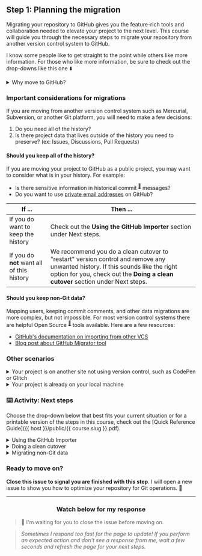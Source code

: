 ## Step 1: Planning the migration

Migrating your repository to GitHub gives you the feature-rich tools and collaboration needed to elevate your project to the next level. This course will guide you through the necessary steps to migrate your repository from another version control system to GitHub.

I know some people like to get straight to the point while others like more information. For those who like more information, be sure to check out the drop-downs like this one :arrow_down:

<details>
  <summary>Why move to GitHub?</summary>
  <hr>

  ### Why move to GitHub?

  You may be wondering what this GitHub thing is all about and why you should use it. If this sounds like you, here are a few reasons to make GitHub your project's new home:

  - **Version control** — Everything on GitHub is stored in [Git](http://git-scm.com), the best version control system around. Version control allows you to experiment and make mistakes in code without messing up your final product.
  - **Keep your code in one place** — Whether you work on multiple computers or just want to get some important projects off your computer, GitHub is the perfect place to store your projects online.
  - **Collaboration** — Once your code is on GitHub, you can invite others to work on your code with you, share it with the world, or send a link to a friend to help you debug a problem.

  <hr>
</details>

### Important considerations for migrations

If you are moving from another version control system such as Mercurial, Subversion, or another Git platform, you will need to make a few decisions:

1. Do you need all of the history?
2. Is there project data that lives outside of the history you need to preserve? (ex: Issues, Discussions, Pull Requests)

#### Should you keep all of the history?

If you are moving your project to GitHub as a public project, you may want to consider what is in your history. For example:

- Is there sensitive information in historical commit <sup>[:book:](https://help.github.com/articles/github-glossary/#commit)</sup> messages?
- Do you want to use [private email addresses](https://help.github.com/articles/setting-your-commit-email-address-on-github/) on GitHub?

| If ... | Then ... |
| ------- | --------- |
| If you do want to keep the history | Check out the **Using the GitHub Importer** section under Next steps.|
| If you do **not** want all of this history | We recommend you do a clean cutover to "restart" version control and remove any unwanted history. If this sounds like the right option for you, check out the **Doing a clean cutover** section under Next steps. |

#### Should you keep non-Git data?

Mapping users, keeping commit comments, and other data migrations are more complex, but not impossible. For most version control systems there are helpful Open Source <sup>[:book:](https://help.github.com/articles/github-glossary/#open-source)</sup> tools available. Here are a few resources:

  - [GitHub's documentation on importing from other VCS](https://help.github.com/enterprise/2.12/admin/guides/migrations/importing-data-from-third-party-version-control-systems/)
  - [Blog post about GitHub Migrator tool](https://github.com/blog/2110-migrate-your-code-with-the-github-importer)

### Other scenarios

<details>
  <summary>Your project is on another site not using version control, such as CodePen or Glitch</summary>
  <hr>

  ### Moving your project from another site not using version control

  If you are moving your project from a site not using version control, such as CodePen or Glitch, the steps are a bit different that migrating your project from a source that is using version control. Because of this, we have a dedicated course for uploading your local project to GitHub. If this is your situation, please join the [Uploading your local project to GitHub]({{ host }}/courses/uploading-your-local-project) course to learn how to handle your case.

  <hr>
</details>

<details>
  <summary>Your project is already on your local machine</summary>
  <hr>

  ### Your project is already on your local machine

  :sparkles: Terrific! @{{ user.username}} since you already have the project locally, you are _almost_ ready to move it to GitHub.

  But, this course guides you through the necessary steps to migrate your repository from another version control system unto GitHub. Since your project is already on your local machine, you need slightly different instructions. Please join the [Uploading your local project to GitHub]({{ host }}/courses/uploading-your-local-project) course to learn how to handle your case.

  <hr>
</details>

### :keyboard: Activity: Next steps

Choose the drop-down below that best fits your current situation or for a printable version of the steps in this course, check out the [Quick Reference Guide]({{ host }}/public/{{ course.slug }}.pdf).

<details>
  <summary>Using the GitHub Importer</summary>
  <hr>

  ### Using the GitHub Importer

  GitHub has a terrific import tool that will allow you to import your repository in just a few minutes.

  First, let's make sure your repository <sup>[:book:](https://help.github.com/articles/github-glossary/#repository)</sup> is Git friendly. **Close this issue** and I will open a new issue with next steps.

  <hr>
</details>

<details>
  <summary>Doing a clean cutover</summary>
  <hr>

  ### Doing a clean cutover

  To do a clean cutover, you will need to remove the existing history. Some people like to save a back up of the project with the history. To start the process:

  1. Download a copy of the project to your local machine.
  1. Remove version control (with Git this is as simple as running `rm -rf .git` inside the repository).
  1. Now that your project is local on your machine and you have removed any history being tracked by Git, the remaining steps in this course largely cover migrating that Git history. Since you just removed that aspect of your project, please join the [Uploading your local project to GitHub]({{ host }}/courses/uploading-your-local-project) course to see the next steps to upload your local project to GitHub.

  <hr>
</details>

<details>
  <summary>Migrating non-Git data</summary>
  <hr>

  ### Migrating non-Git data

  These migrations are more nuanced and outside the scope of this course. I recommend you go through these steps with a simple repository so you can learn best practices and then apply them to your more complex migration.

  If you don't have a repository to use for this activity, you are welcome to use this one: https://github.com/githubtraining/github-move

  <hr>
</details>

### Ready to move on?

**Close this issue to signal you are finished with this step**. I will open a new issue to show you how to optimize your repository for Git operations. :tada:

<hr>
<h3 align="center">Watch below for my response</h3>

> :robot: I'm waiting for you to close the issue before moving on.

> _Sometimes I respond too fast for the page to update! If you perform an expected action and don't see a response from me, wait a few seconds and refresh the page for your next steps._
